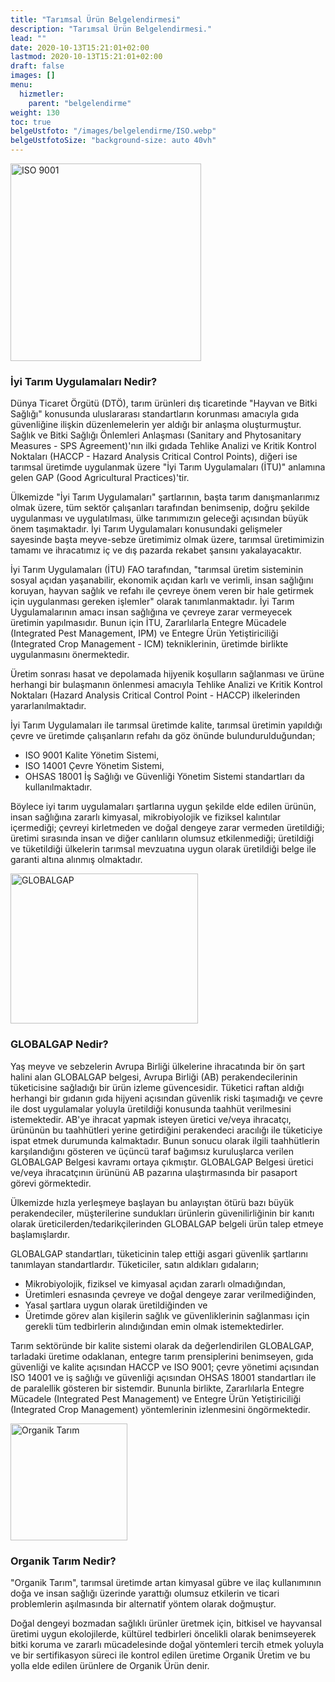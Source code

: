 ```yaml
---
title: "Tarımsal Ürün Belgelendirmesi"
description: "Tarımsal Ürün Belgelendirmesi."
lead: ""
date: 2020-10-13T15:21:01+02:00
lastmod: 2020-10-13T15:21:01+02:00
draft: false
images: []
menu:
  hizmetler:
    parent: "belgelendirme"
weight: 130
toc: true
belgeUstfoto: "/images/belgelendirme/ISO.webp"
belgeUstfotoSize: "background-size: auto 40vh"
---
```


<div class="text-center">
<img src="/images/belgelendirme/iyi-tarim-uygulamalari.jpg" width="305px" height="316px" class="img-fluid p-1" alt="ISO 9001"></div>

### İyi Tarım Uygulamaları Nedir?

Dünya Ticaret Örgütü (DTÖ), tarım ürünleri dış ticaretinde "Hayvan ve Bitki Sağlığı" konusunda uluslararası standartların korunması amacıyla gıda güvenliğine ilişkin düzenlemelerin yer aldığı bir anlaşma oluşturmuştur. Sağlık ve Bitki Sağlığı Önlemleri Anlaşması (Sanitary and Phytosanitary Measures - SPS Agreement)'nın ilki gıdada Tehlike Analizi ve Kritik Kontrol Noktaları (HACCP - Hazard Analysis Critical Control Points), diğeri ise tarımsal üretimde uygulanmak üzere "İyi Tarım Uygulamaları (İTU)" anlamına gelen GAP (Good Agricultural Practices)'tir. 

Ülkemizde "İyi Tarım Uygulamaları" şartlarının, başta tarım danışmanlarımız olmak üzere, tüm sektör çalışanları tarafından benimsenip, doğru şekilde uygulanması ve uygulatılması, ülke tarımımızın geleceği açısından büyük önem taşımaktadır. İyi Tarım Uygulamaları konusundaki gelişmeler sayesinde başta meyve-sebze üretimimiz olmak üzere, tarımsal üretimimizin tamamı ve ihracatımız iç ve dış pazarda rekabet şansını yakalayacaktır. 

İyi Tarım Uygulamaları (İTU) FAO tarafından, "tarımsal üretim sisteminin sosyal açıdan yaşanabilir, ekonomik açıdan karlı ve verimli, insan sağlığını koruyan, hayvan sağlık ve refahı ile çevreye önem veren bir hale getirmek için uygulanması gereken işlemler" olarak tanımlanmaktadır. İyi Tarım Uygulamalarının amacı insan sağlığına ve çevreye zarar vermeyecek üretimin yapılmasıdır. Bunun için İTU, Zararlılarla Entegre Mücadele (Integrated Pest Management, IPM) ve Entegre Ürün Yetiştiriciliği (Integrated Crop Management - ICM) tekniklerinin, üretimde birlikte uygulanmasını önermektedir.

Üretim sonrası hasat ve depolamada hijyenik koşulların sağlanması ve ürüne herhangi bir bulaşmanın önlenmesi amacıyla Tehlike Analizi ve Kritik Kontrol Noktaları (Hazard Analysis Critical Control Point - HACCP) ilkelerinden yararlanılmaktadır.

İyi Tarım Uygulamaları ile tarımsal üretimde kalite, tarımsal üretimin yapıldığı çevre ve üretimde çalışanların refahı da göz önünde bulundurulduğundan;

* ISO 9001 Kalite Yönetim Sistemi,
* ISO 14001 Çevre Yönetim Sistemi,
* OHSAS 18001 İş Sağlığı ve Güvenliği Yönetim Sistemi standartları da kullanılmaktadır.

Böylece iyi tarım uygulamaları şartlarına uygun şekilde elde edilen ürünün, insan sağlığına zararlı kimyasal, mikrobiyolojik ve fiziksel kalıntılar içermediği; çevreyi kirletmeden ve doğal dengeye zarar vermeden üretildiği; üretimi sırasında insan ve diğer canlıların olumsuz etkilenmediği; üretildiği ve tüketildiği ülkelerin tarımsal mevzuatına uygun olarak üretildiği belge ile garanti altına alınmış olmaktadır.

<div class="text-center">
<img src="/images/belgelendirme/global-gap.png" width="300px" height="240px" class="img-fluid p-1" alt="GLOBALGAP"></div>

### GLOBALGAP Nedir?

Yaş meyve ve sebzelerin Avrupa Birliği ülkelerine ihracatında bir ön şart halini alan GLOBALGAP belgesi, Avrupa Birliği (AB) perakendecilerinin tüketicisine sağladığı bir ürün izleme güvencesidir. Tüketici raftan aldığı herhangi bir gıdanın gıda hijyeni açısından güvenlik riski taşımadığı ve çevre ile dost uygulamalar yoluyla üretildiği konusunda taahhüt verilmesini istemektedir. AB'ye ihracat yapmak isteyen üretici ve/veya ihracatçı, ürününün bu taahhütleri yerine getirdiğini perakendeci aracılığı ile tüketiciye ispat etmek durumunda kalmaktadır. Bunun sonucu olarak ilgili taahhütlerin karşılandığını gösteren ve üçüncü taraf bağımsız kuruluşlarca verilen GLOBALGAP Belgesi kavramı ortaya çıkmıştır. GLOBALGAP Belgesi üretici ve/veya ihracatçının ürününü AB pazarına ulaştırmasında bir pasaport görevi görmektedir.

Ülkemizde hızla yerleşmeye başlayan bu anlayıştan ötürü bazı büyük perakendeciler, müşterilerine sundukları ürünlerin güvenilirliğinin bir kanıtı olarak üreticilerden/tedarikçilerinden GLOBALGAP belgeli ürün talep etmeye başlamışlardır.

GLOBALGAP standartları, tüketicinin talep ettiği asgari güvenlik şartlarını tanımlayan standartlardır. Tüketiciler, satın aldıkları gıdaların;

* Mikrobiyolojik, fiziksel ve kimyasal açıdan zararlı olmadığından,
* Üretimleri esnasında çevreye ve doğal dengeye zarar verilmediğinden,
* Yasal şartlara uygun olarak üretildiğinden ve
* Üretimde görev alan kişilerin sağlık ve güvenliklerinin sağlanması için gerekli tüm tedbirlerin alındığından emin olmak istemektedirler.

Tarım sektöründe bir kalite sistemi olarak da değerlendirilen GLOBALGAP, tarladaki üretime odaklanan, entegre tarım prensiplerini benimseyen, gıda güvenliği ve kalite açısından HACCP ve ISO 9001; çevre yönetimi açısından ISO 14001 ve iş sağlığı ve güvenliği açısından OHSAS 18001 standartları ile de paralellik gösteren bir sistemdir. Bununla birlikte, Zararlılarla Entegre Mücadele (Integrated Pest Management) ve Entegre Ürün Yetiştiriciliği (Integrated Crop Management) yöntemlerinin izlenmesini öngörmektedir.

<div class="text-center">
<img src="/images/belgelendirme/organik-tarim.jpg" width="187px" height="187px" class="img-fluid p-1" alt="Organik Tarım"></div>

### Organik Tarım Nedir?

"Organik Tarım", tarımsal üretimde artan kimyasal gübre ve ilaç kullanımının doğa ve insan sağlığı üzerinde yarattığı olumsuz etkilerin ve ticari problemlerin aşılmasında bir alternatif yöntem olarak doğmuştur. 

Doğal dengeyi bozmadan sağlıklı ürünler üretmek için, bitkisel ve hayvansal üretimi uygun ekolojilerde, kültürel tedbirleri öncelikli olarak benimseyerek bitki koruma ve zararlı mücadelesinde doğal yöntemleri tercih etmek yoluyla ve bir sertifikasyon süreci ile kontrol edilen üretime Organik Üretim ve bu yolla elde edilen ürünlere de Organik Ürün denir.
